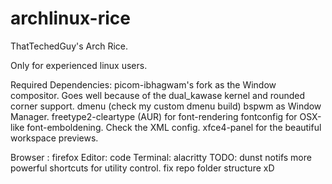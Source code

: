 # archlinux-rice
ThatTechedGuy's Arch Rice.

Only for experienced linux users.

Required Dependencies: 
picom-ibhagwam's fork as the Window compositor. Goes well because of the dual_kawase kernel and rounded corner support.
dmenu (check my custom dmenu build)
bspwm as Window Manager.
freetype2-cleartype (AUR) for font-rendering
fontconfig for OSX-like font-emboldening. Check the XML config.
xfce4-panel for the beautiful workspace previews.

Browser : firefox
Editor: code
Terminal: alacritty 
TODO:
dunst notifs
more powerful shortcuts for utility control.
fix repo folder structure xD
